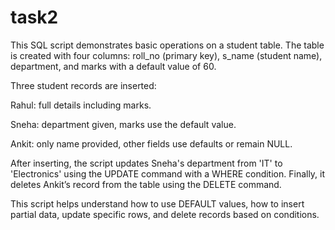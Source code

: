 # task2
This SQL script demonstrates basic operations on a student table. The table is created with four columns: roll_no (primary key), s_name (student name), department, and marks with a default value of 60.

Three student records are inserted:

Rahul: full details including marks.

Sneha: department given, marks use the default value.

Ankit: only name provided, other fields use defaults or remain NULL.

After inserting, the script updates Sneha's department from 'IT' to 'Electronics' using the UPDATE command with a WHERE condition. Finally, it deletes Ankit’s record from the table using the DELETE command.

This script helps understand how to use DEFAULT values, how to insert partial data, update specific rows, and delete records based on conditions.

